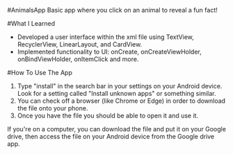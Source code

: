 #AnimalsApp 
Basic app where you click on an animal to reveal a fun fact!

#What I Learned
* Developed a user interface within the xml file using TextView, RecyclerView, LinearLayout, and CardView.
* Implemented functionality to UI: onCreate, onCreateViewHolder, onBindViewHolder, onItemClick and more.

#How To Use The App
1) Type "install" in the search bar in your settings on your Android device. Look for a setting called "Install unknown apps" or something similar.
2) You can check off a browser (like Chrome or Edge) in order to download the file onto your phone.
3) Once you have the file you should be able to open it and use it.

If you're on a computer, you can download the file and put it on your Google drive, then access the file on your Android device from the Google drive app. 
